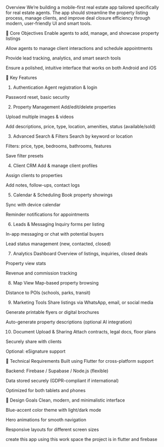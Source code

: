 Overview
We’re building a mobile-first real estate app tailored specifically for real estate agents. The app should streamline the property listing process, manage clients, and improve deal closure efficiency through modern, user-friendly UI and smart tools.

🎯 Core Objectives
Enable agents to add, manage, and showcase property listings

Allow agents to manage client interactions and schedule appointments

Provide lead tracking, analytics, and smart search tools

Ensure a polished, intuitive interface that works on both Android and iOS

🧩 Key Features
1. Authentication
Agent registration & login

Password reset, basic security

2. Property Management
Add/edit/delete properties

Upload multiple images & videos

Add descriptions, price, type, location, amenities, status (available/sold)

3. Advanced Search & Filters
Search by keyword or location

Filters: price, type, bedrooms, bathrooms, features

Save filter presets

4. Client CRM
Add & manage client profiles

Assign clients to properties

Add notes, follow-ups, contact logs

5. Calendar & Scheduling
Book property showings

Sync with device calendar

Reminder notifications for appointments

6. Leads & Messaging
Inquiry forms per listing

In-app messaging or chat with potential buyers

Lead status management (new, contacted, closed)

7. Analytics Dashboard
Overview of listings, inquiries, closed deals

Property view stats

Revenue and commission tracking

8. Map View
Map-based property browsing

Distance to POIs (schools, parks, transit)

9. Marketing Tools
Share listings via WhatsApp, email, or social media

Generate printable flyers or digital brochures

Auto-generate property descriptions (optional AI integration)

10. Document Upload & Sharing
Attach contracts, legal docs, floor plans

Securely share with clients

Optional: eSignature support

🧪 Technical Requirements
Built using Flutter for cross-platform support

Backend: Firebase / Supabase / Node.js (flexible)

Data stored securely (GDPR-compliant if international)

Optimized for both tablets and phones

🎨 Design Goals
Clean, modern, and minimalistic interface

Blue-accent color theme with light/dark mode

Hero animations for smooth navigation

Responsive layouts for different screen sizes

create this app using this work space the project is in flutter and firebase
